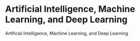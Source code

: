 # Artificial Intelligence, Machine Learning, and Deep Learning
 Artificial Intelligence, Machine Learning, and Deep Learning
